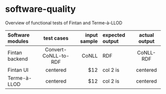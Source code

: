 # software-quality

Overview of functional tests of Fintan and Terme-à-LLOD

| Software modules    | test cases            | input sample          |  expected output  | actual output         |  
| :------------       |:--------------------: | ---------------------:| :------------     |:--------------------: | 
| Fintan backend      | Convert-CoNLL-to-RDF  |  CoNLL                | RDF               | CoNLL-RDF             | 
| Fintan UI           | centered              |   $12                 |  col 2 is         | centered              |                 
| Terme-à-LLOD        | centered              |   $12                 |  col 2 is         | centered              |   
